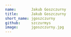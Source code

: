 ```yaml
---
name:       Jakub Goszczurny
title:      Jakub Goszczurny
short_name: jgoszczurny
github:     szczurmys
image:      jgoszczurny.jpg
---
```

